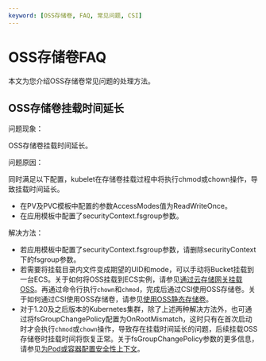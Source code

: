 ```yaml
---
keyword: [OSS存储卷, FAQ, 常见问题, CSI]
---
```


# OSS存储卷FAQ

本文为您介绍OSS存储卷常见问题的处理方法。

## OSS存储卷挂载时间延长

问题现象：

OSS存储卷挂载时间延长。

问题原因：

同时满足以下配置，kubelet在存储卷挂载过程中将执行chmod或chown操作，导致挂载时间延长。

-   在PV及PVC模板中配置的参数AccessModes值为ReadWriteOnce。
-   在应用模板中配置了securityContext.fsgroup参数。

解决方法：

-   若应用模板中配置了securityContext.fsgroup参数，请删除securityContext下的fsgroup参数。
-   若需要将挂载目录内文件变成期望的UID和mode，可以手动将Bucket挂载到一台ECS。关于如何将OSS挂载到ECS实例，请参见[通过云存储网关挂载OSS](/intl.zh-CN/控制台用户指南/上传、下载和管理文件/通过云存储网关挂载OSS.md)。再通过命令行执行`chown`和`chmod`，完成后通过CSI使用OSS存储卷。关于如何通过CSI使用OSS存储卷，请参见[使用OSS静态存储卷](/intl.zh-CN/Kubernetes集群用户指南/存储-CSI/OSS存储卷/使用OSS静态存储卷.md)。
-   对于1.20及之后版本的Kubernetes集群，除了上述两种解决方法外，也可通过将fsGroupChangePolicy配置为OnRootMismatch，这时只有在首次启动时才会执行`chmod`或`chown`操作，导致存在挂载时间延长的问题，后续挂载OSS存储卷时挂载时间将恢复正常。关于fsGroupChangePolicy参数的更多信息，请参见[为Pod或容器配置安全性上下文](https://kubernetes.io/zh/docs/tasks/configure-pod-container/security-context/#%E4%B8%BA-pod-%E9%85%8D%E7%BD%AE%E5%8D%B7%E8%AE%BF%E9%97%AE%E6%9D%83%E9%99%90%E5%92%8C%E5%B1%9E%E4%B8%BB%E5%8F%98%E6%9B%B4%E7%AD%96%E7%95%A5)。

